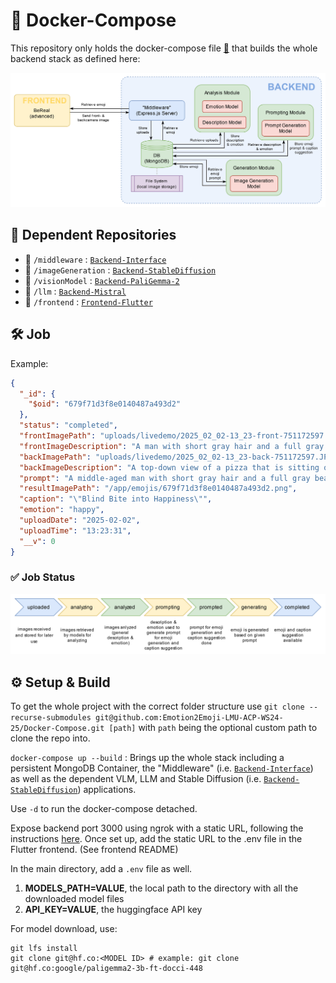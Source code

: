 # 🚢 Docker-Compose

This repository only holds the docker-compose file [📄](compose.yaml) that builds the whole backend stack as defined here:

![Image of the whole infrastructure](infrastructure.svg)

## 📂 Dependent Repositories

- 📂 `/middleware` : [`Backend-Interface`](https://github.com/Emotion2Emoji-LMU-ACP-WS24-25/Backend-Interface)
- 📂 `/imageGeneration` : [`Backend-StableDiffusion`](https://github.com/Emotion2Emoji-LMU-ACP-WS24-25/Backend-StableDiffusion)
- 📂 `/visionModel` : [`Backend-PaliGemma-2`](https://github.com/Emotion2Emoji-LMU-ACP-WS24-25/Backend-PaliGemma-2)
- 📂 `/llm` : [`Backend-Mistral`](https://github.com/Emotion2Emoji-LMU-ACP-WS24-25/Backend-Mistral)
- 📂 `/frontend` : [`Frontend-Flutter`](https://github.com/Emotion2Emoji-LMU-ACP-WS24-25/Frontend-Flutter)


## 🛠️ Job
Example:
```json
{
  "_id": {
    "$oid": "679f71d3f8e0140487a493d2"
  },
  "status": "completed",
  "frontImagePath": "uploads/livedemo/2025_02_02-13_23-front-751172597.jpg",
  "frontImageDescription": "A man with short gray hair and a full gray beard is wearing a blue shirt. The man is looking directly at the camera with his eyes closed. The man has a stern expression on his face. The man has a full beard and mustache. The man has a large forehead. The man has a large nose. The man has a large chin. The man has a large forehead. The man has a large forehead. The man has a large forehead. The man has a large forehead. The man has a large forehead. The man has a large forehead. The man has a large forehead. The man has a large forehead. The man has a large forehead. The man has a large forehead. The man has a large forehead. The man has",
  "backImagePath": "uploads/livedemo/2025_02_02-13_23-back-751172597.JPG",
  "backImageDescription": "A top-down view of a pizza that is sitting on a white surface. The pizza has a crust that is light brown, and along the top portion of the crust there are small black circles. The inside of the pizza is white, and along the white there are thin black lines that run horizontally. The inside of the pizza is being lit up by white light, and along the top portion of the pizza there are three leaves that are green. The pizza is being lit up by white light, and along the top portion of the pizza there are small black circles that run horizontally.",
  "prompt": "A middle-aged man with short gray hair and a full gray beard, closed green eyes, joyfully expressing happiness, wearing a blue shirt, in a setting with a top-down view of a well-lit, partially-eaten pizza on a white surface, adorned with small black-olive circles and three green leaves along its crust., icon emoji",
  "resultImagePath": "/app/emojis/679f71d3f8e0140487a493d2.png",
  "caption": "\"Blind Bite into Happiness\"",
  "emotion": "happy",
  "uploadDate": "2025-02-02",
  "uploadTime": "13:23:31",
  "__v": 0
}
```

### ✅ Job Status
![Image of the whole infrastructure](status.svg)

## ⚙️ Setup & Build

To get the whole project with the correct folder structure use `git clone --recurse-submodules git@github.com:Emotion2Emoji-LMU-ACP-WS24-25/Docker-Compose.git [path]` with `path` being the optional custom path to clone the repo into.

`docker-compose up --build` : Brings up the whole stack including a persistent MongoDB Container, the "Middleware" (i.e. [`Backend-Interface`](https://github.com/Emotion2Emoji-LMU-ACP-WS24-25/Backend-Interface)) as well as the dependent VLM, LLM and Stable Diffusion (i.e. [`Backend-StableDiffusion`](https://github.com/Emotion2Emoji-LMU-ACP-WS24-25/Backend-StableDiffusion)) applications.

Use `-d` to run the docker-compose detached.

Expose backend port 3000 using ngrok with a static URL, following the instructions [here](https://dashboard.ngrok.com/get-started/setup/docker). Once set up, add the static URL to the .env file in the Flutter frontend. (See frontend README)

In the main directory, add a `.env` file as well.
1. **MODELS_PATH=VALUE**, the local path to the directory with all the downloaded model files
2. **API_KEY=VALUE**, the huggingface API key

For model download, use:
```
git lfs install
git clone git@hf.co:<MODEL ID> # example: git clone git@hf.co:google/paligemma2-3b-ft-docci-448
```